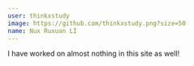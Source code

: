 ```yaml
---
user: thinkxstudy
image: https://github.com/thinkxstudy.png?size=50
name: Nux Ruxuan LI
---
```

I have worked on almost nothing in this site as well!
